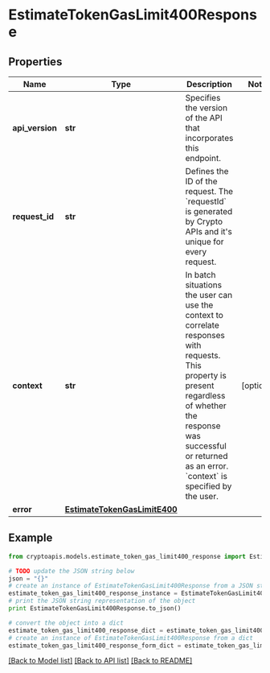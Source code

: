 # EstimateTokenGasLimit400Response


## Properties
Name | Type | Description | Notes
------------ | ------------- | ------------- | -------------
**api_version** | **str** | Specifies the version of the API that incorporates this endpoint. | 
**request_id** | **str** | Defines the ID of the request. The &#x60;requestId&#x60; is generated by Crypto APIs and it&#39;s unique for every request. | 
**context** | **str** | In batch situations the user can use the context to correlate responses with requests. This property is present regardless of whether the response was successful or returned as an error. &#x60;context&#x60; is specified by the user. | [optional] 
**error** | [**EstimateTokenGasLimitE400**](EstimateTokenGasLimitE400.md) |  | 

## Example

```python
from cryptoapis.models.estimate_token_gas_limit400_response import EstimateTokenGasLimit400Response

# TODO update the JSON string below
json = "{}"
# create an instance of EstimateTokenGasLimit400Response from a JSON string
estimate_token_gas_limit400_response_instance = EstimateTokenGasLimit400Response.from_json(json)
# print the JSON string representation of the object
print EstimateTokenGasLimit400Response.to_json()

# convert the object into a dict
estimate_token_gas_limit400_response_dict = estimate_token_gas_limit400_response_instance.to_dict()
# create an instance of EstimateTokenGasLimit400Response from a dict
estimate_token_gas_limit400_response_form_dict = estimate_token_gas_limit400_response.from_dict(estimate_token_gas_limit400_response_dict)
```
[[Back to Model list]](../README.md#documentation-for-models) [[Back to API list]](../README.md#documentation-for-api-endpoints) [[Back to README]](../README.md)


